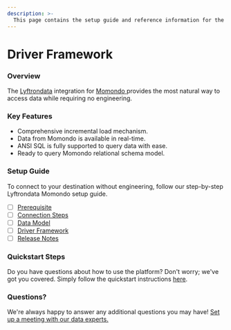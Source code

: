 ```yaml
---
description: >-
  This page contains the setup guide and reference information for the Momondo source connector.
---
```


# Driver Framework

### Overview

The [Lyftrondata](https://www.lyftrondata.com/) integration for [Momondo](https://www.lyftrondata.com/integration/momondo/)[ ](https://www.lyftrondata.com/integration/momondo/)provides the most natural way to access data while requiring no engineering.

### Key Features

* Comprehensive incremental load mechanism.
* Data from Momondo is available in real-time.&#x20;
* ANSI SQL is fully supported to query data with ease.
* Ready to query Momondo relational schema model.

### Setup Guide

To connect to your destination without engineering, follow our step-by-step Lyftrondata Momondo setup guide.

* [ ] [Prerequisite](../../marketing-analytics/momondo/prerequisite.md)
* [ ] [Connection Steps](../../marketing-analytics/momondo/connection-steps.md)
* [ ] [Data Model](../../marketing-analytics/momondo/data-model/)
* [ ] [Driver Framework](../../marketing-analytics/momondo/driver-framework/)
* [ ] [Release Notes](../../marketing-analytics/momondo/release-notes.md)

### Quickstart Steps

Do you have questions about how to use the platform? Don't worry; we've got you covered. Simply follow the quickstart instructions [here](../../../quickstart-steps.md).

### Questions? <a href="#questions" id="questions"></a>

We're always happy to answer any additional questions you may have! [Set up a meeting with our data experts.](https://www.lyftrondata.com/book-a-meeting/)


